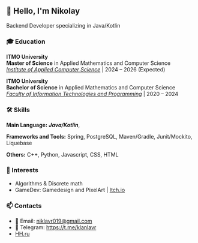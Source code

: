 ## 👋 Hello, I'm Nikolay

Backend Developer specializing in Java/Kotlin

### 🎓 Education

**ITMO University**  
**Master of Science** in Applied Mathematics and Computer Science  
*[Institute of Applied Computer Science](https://www.ipkn.itmo.ru/)* | 2024 – 2026 (Expected)

**ITMO University**  
**Bachelor of Science** in Applied Mathematics and Computer Science  
*[Faculty of Information Technologies and Programming](https://fitp.itmo.ru/)* | 2020 – 2024


### 🛠️ Skills

**Main Language:** 
***Java/Kotlin***, 

**Frameworks and Tools:** 
Spring, PostgreSQL, Maven/Gradle, Junit/Mockito, Liquebase

**Others:**
C++, Python, Javascript, CSS, HTML

### 🎯 Interests

- Algorithms & Discrete math
- GameDev: Gamedesign and PixelArt | [Itch.io](https://itch.io/profile/nick-lavr)

### 📫 Contacts
- 📧 Email: niklavr019@gmail.com
- 📱 Telegram: https://t.me/klanlavr
- [HH.ru](https://spb.hh.ru/resume/17ac60fdff0e09f6b90039ed1f595944646d73)
